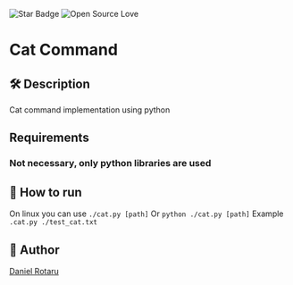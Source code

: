 ![Star Badge](https://img.shields.io/static/v1?label=%F0%9F%8C%9F&message=If%20Useful&style=style=flat&color=BC4E99)
![Open Source Love](https://badges.frapsoft.com/os/v1/open-source.svg?v=103)


# Cat Command 

## 🛠️ Description
Cat command implementation using python

## Requirements
### Not necessary, only python libraries are used

## 🌟 How to run 
On linux you can use 
``` ./cat.py [path] ```
Or
```python ./cat.py [path]```
Example
```.cat.py ./test_cat.txt```

## 🤖 Author



[Daniel Rotaru](https://github.com/DanielXd73)
